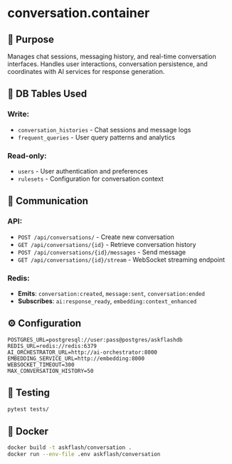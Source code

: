 # conversation.container

## 📌 Purpose
Manages chat sessions, messaging history, and real-time conversation interfaces. Handles user interactions, conversation persistence, and coordinates with AI services for response generation.

## 🔗 DB Tables Used
### Write:
- `conversation_histories` - Chat sessions and message logs
- `frequent_queries` - User query patterns and analytics

### Read-only:
- `users` - User authentication and preferences
- `rulesets` - Configuration for conversation context

## 🔁 Communication
### API:
- `POST /api/conversations/` - Create new conversation
- `GET /api/conversations/{id}` - Retrieve conversation history
- `POST /api/conversations/{id}/messages` - Send message
- `GET /api/conversations/{id}/stream` - WebSocket streaming endpoint

### Redis:
- **Emits**: `conversation:created`, `message:sent`, `conversation:ended`
- **Subscribes**: `ai:response_ready`, `embedding:context_enhanced`

## ⚙️ Configuration
```env
POSTGRES_URL=postgresql://user:pass@postgres/askflashdb
REDIS_URL=redis://redis:6379
AI_ORCHESTRATOR_URL=http://ai-orchestrator:8000
EMBEDDING_SERVICE_URL=http://embedding:8000
WEBSOCKET_TIMEOUT=300
MAX_CONVERSATION_HISTORY=50
```

## 🧪 Testing

```bash
pytest tests/
```

## 🐳 Docker

```bash
docker build -t askflash/conversation .
docker run --env-file .env askflash/conversation
``` 